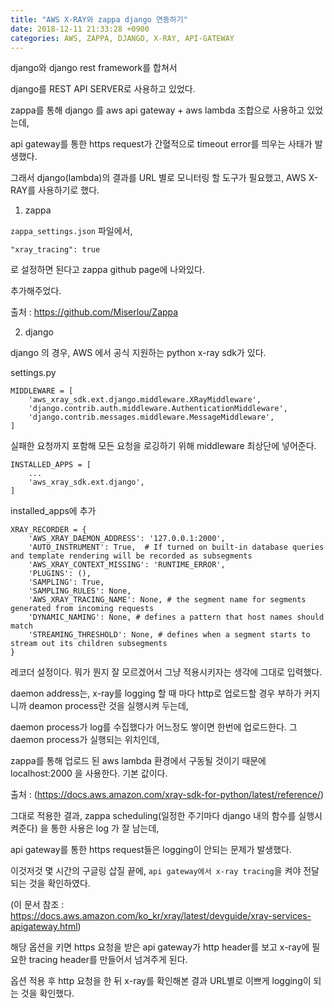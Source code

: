 ```yaml
---
title: "AWS X-RAY와 zappa django 연동하기"
date: 2018-12-11 21:33:28 +0900
categories: AWS, ZAPPA, DJANGO, X-RAY, API-GATEWAY
---
```


django와 django rest framework를 합쳐서

django를 REST API SERVER로 사용하고 있었다.

zappa를 통해 django 를 aws api gateway + aws lambda 조합으로 사용하고 있었는데,

api gateway를 통한 https request가 간혈적으로 timeout error를 띄우는 사태가 발생했다.

그래서 django(lambda)의 결과를 URL 별로 모니터링 할 도구가 필요했고, AWS X-RAY를 사용하기로 했다.


  1. zappa

`zappa_settings.json` 파일에서, 

```
"xray_tracing": true
```
로 설정하면 된다고 zappa github page에 나와있다. 

추가해주었다.

출처 : https://github.com/Miserlou/Zappa




  2. django
  
django 의 경우, AWS 에서 공식 지원하는 python x-ray sdk가 있다.

settings.py

```
MIDDLEWARE = [
    'aws_xray_sdk.ext.django.middleware.XRayMiddleware',
    'django.contrib.auth.middleware.AuthenticationMiddleware',
    'django.contrib.messages.middleware.MessageMiddleware',
]
```
실패한 요청까지 포함해 모든 요청을 로깅하기 위해 middleware 최상단에 넣어준다.


```
INSTALLED_APPS = [
    ...
    'aws_xray_sdk.ext.django',
]
```
installed_apps에 추가

```
XRAY_RECORDER = {
    'AWS_XRAY_DAEMON_ADDRESS': '127.0.0.1:2000',
    'AUTO_INSTRUMENT': True,  # If turned on built-in database queries and template rendering will be recorded as subsegments
    'AWS_XRAY_CONTEXT_MISSING': 'RUNTIME_ERROR',
    'PLUGINS': (),
    'SAMPLING': True,
    'SAMPLING_RULES': None,
    'AWS_XRAY_TRACING_NAME': None, # the segment name for segments generated from incoming requests
    'DYNAMIC_NAMING': None, # defines a pattern that host names should match
    'STREAMING_THRESHOLD': None, # defines when a segment starts to stream out its children subsegments
}
```
레코더 설정이다. 뭐가 뭔지 잘 모르겠어서 그냥 적용시키자는 생각에 그대로 입력했다.

daemon address는, x-ray를 logging 할 때 마다 http로 업로드할 경우 부하가 커지니까 deamon process란 것을 실행시켜 두는데,

daemon process가 log를 수집했다가 어느정도 쌓이면 한번에 업로드한다. 그 daemon process가 실행되는 위치인데, 

zappa를 통해 업로드 된 aws lambda 환경에서 구동될 것이기 때문에 localhost:2000 을 사용한다. 기본 값이다.

출처 : (https://docs.aws.amazon.com/xray-sdk-for-python/latest/reference/)



그대로 적용한 결과, zappa scheduling(일정한 주기마다 django 내의 함수를 실행시켜준다) 을 통한 사용은 log 가 잘 남는데,

api gateway를 통한 https request들은 logging이 안되는 문제가 발생했다.

이것저것 몇 시간의 구글링 삽질 끝에, `api gateway에서 x-ray tracing`을 켜야 전달되는 것을 확인하였다.

(이 문서 참조 : https://docs.aws.amazon.com/ko_kr/xray/latest/devguide/xray-services-apigateway.html)

해당 옵션을 키면 https 요청을 받은 api gateway가 http header를 보고 x-ray에 필요한 tracing header를 만들어서 넘겨주게 된다.

옵션 적용 후 http 요청을 한 뒤 x-ray를 확인해본 결과 URL별로 이쁘게 logging이 되는 것을 확인했다.
